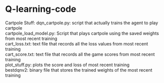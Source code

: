 # Q-learning-code
Cartpole Stuff:
  dqn_cartpole.py: script that actually trains the agent to play cartpole  
  cartpole_load_model.py: Script that plays cartpole using the saved weights from most recent training  
  cart_loss.txt: text file that records all the loss values from most recent training  
  cart_score.txt: text file that records all the game scores from most recent training  
  plot_stuff.py: plots the score and loss of most recent training  
  bestdqnv2: binary file that stores the trained weights of the most recent training  
